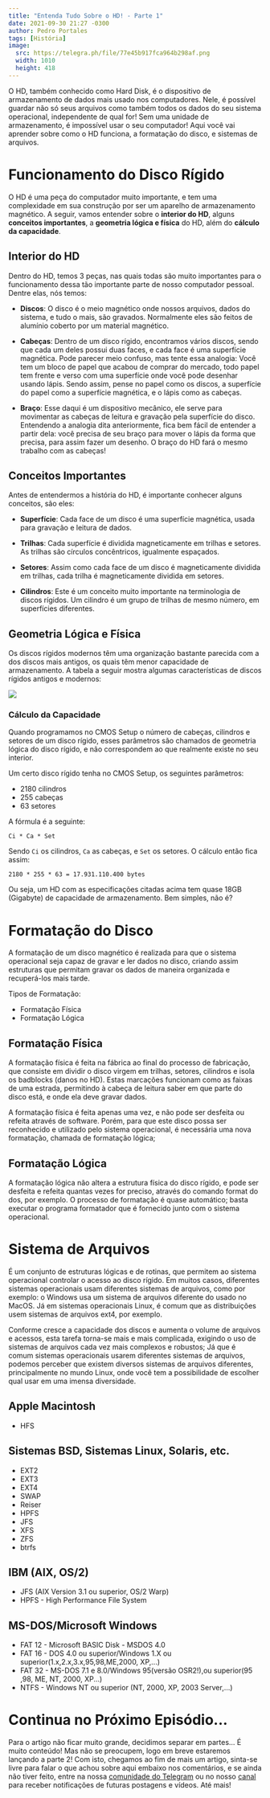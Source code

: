 ```yaml
---
title: "Entenda Tudo Sobre o HD! - Parte 1"
date: 2021-09-30 21:27 -0300
author: Pedro Portales
tags: [História]
image: 
  src: https://telegra.ph/file/77e45b917fca964b298af.png
  width: 1010
  height: 418
---
```


O HD, também conhecido como Hard Disk, é o dispositivo de armazenamento de dados mais usado nos computadores. Nele, é possível guardar não só seus arquivos como também todos os dados do seu sistema operacional, independente de qual for! Sem uma unidade de armazenamento, é impossível usar o seu computador! Aqui você vai aprender sobre como o HD funciona, a formatação do disco, e sistemas de arquivos.

# Funcionamento do Disco Rígido
O HD é uma peça do computador muito importante, e tem uma complexidade em sua construção por ser um aparelho de armazenamento magnético. A seguir, vamos entender sobre o **interior do HD**, alguns **conceitos importantes**, a **geometria lógica e física** do HD, além do **cálculo da capacidade**.

## Interior do HD
Dentro do HD, temos 3 peças, nas quais todas são muito importantes para o funcionamento dessa tão importante parte de nosso computador pessoal. Dentre elas, nós temos:

- **Discos**: O disco é o meio magnético onde nossos arquivos, dados do sistema, e tudo o mais, são gravados. Normalmente eles são feitos de alumínio coberto por um material magnético.

- **Cabeças**: Dentro de um disco rígido, encontramos vários discos, sendo que cada um deles possui duas faces, e cada face é uma superfície magnética. Pode parecer meio confuso, mas tente essa analogia: Você tem um bloco de papel que acabou de comprar do mercado, todo papel tem frente e verso com uma superfície onde você pode desenhar usando lápis. Sendo assim, pense no papel como os discos, a superfície do papel como a superfície magnética, e o lápis como as cabeças.

- **Braço**: Esse daqui é um dispositivo mecânico, ele serve para movimentar as cabeças de leitura e gravação pela superfície do disco. Entendendo a analogia dita anteriormente, fica bem fácil de entender a partir dela: você precisa de seu braço para mover o lápis da forma que precisa, para assim fazer um desenho. O braço do HD fará o mesmo trabalho com as cabeças!

## Conceitos Importantes
Antes de entendermos a história do HD, é importante conhecer alguns conceitos, são eles:

- **Superfície**: Cada face de um disco é uma superfície magnética, usada para gravação e leitura de dados.

- **Trilhas**: Cada superfície é dividida magneticamente em trilhas e setores. As trilhas são círculos concêntricos, igualmente espaçados.

- **Setores**: Assim como cada face de um disco é magneticamente dividida em trilhas, cada trilha é magneticamente dividida em setores.

- **Cilindros**: Este é um conceito muito importante na terminologia de discos rígidos. Um cilindro é um grupo de trilhas de mesmo número, em superfícies diferentes.

## Geometria Lógica e Física
Os discos rígidos modernos têm uma organização bastante parecida com a dos discos mais antigos, os quais têm menor capacidade de armazenamento. A tabela a seguir mostra algumas características de discos rígidos antigos e modernos:

![](https://telegra.ph/file/be855ed71253de1105236.png)

### Cálculo da Capacidade
Quando programamos no CMOS Setup o número de cabeças, cilindros e setores de um disco rígido, esses parâmetros são chamados de geometria lógica do disco rígido, e não correspondem ao que realmente existe no seu interior.

Um certo disco rígido tenha no CMOS Setup, os seguintes parâmetros:
- 2180 cilindros
- 255 cabeças
- 63 setores

A fórmula é a seguinte:
```
Ci * Ca * Set
```
Sendo `Ci` os cilindros, `Ca` as cabeças, e `Set` os setores. O cálculo então fica assim:
```
2180 * 255 * 63 = 17.931.110.400 bytes
```
Ou seja, um HD com as especificações citadas acima tem quase 18GB (Gigabyte) de capacidade de armazenamento. Bem simples, não é?

# Formatação do Disco
A formatação de um disco magnético é realizada para que o sistema operacional seja capaz de gravar e ler dados no disco, criando assim estruturas que permitam gravar os dados de maneira organizada e recuperá-los mais tarde.

Tipos de Formatação:
- Formatação Física
- Formatação Lógica

## Formatação Física
A formatação física é feita na fábrica ao final do processo de fabricação, que consiste em dividir o disco virgem em trilhas, setores, cilindros e isola os badblocks (danos no HD). Estas marcações funcionam como as faixas de uma estrada, permitindo à
cabeça de leitura saber em que parte do disco está, e onde ela deve gravar dados.

A formatação física é feita apenas uma vez, e não pode ser desfeita ou refeita através de software. Porém, para que este disco possa ser reconhecido e utilizado pelo sistema operacional, é necessária uma nova formatação, chamada de formatação lógica;

## Formatação Lógica
A formatação lógica não altera a estrutura física do disco rígido, e pode ser desfeita e refeita quantas vezes for preciso, através do comando format do dos, por exemplo. O processo de formatação é quase automático; basta executar o programa formatador que é fornecido junto com o sistema operacional.

# Sistema de Arquivos
É um conjunto de estruturas lógicas e de rotinas, que permitem ao sistema operacional controlar o acesso ao disco rígido. Em muitos casos, diferentes sistemas operacionais usam diferentes sistemas de arquivos, como por exemplo: o Windows usa um sistema de arquivos diferente do usado no MacOS. Já em sistemas operacionais Linux, é comum que as distribuições usem sistemas de arquivos ext4, por exemplo.

Conforme cresce a capacidade dos discos e aumenta o volume de arquivos e acessos, esta tarefa torna-se mais e mais complicada, exigindo o uso de sistemas de arquivos cada vez mais complexos e robustos; Já que é comum sistemas operacionais usarem diferentes sistemas de arquivos, podemos perceber que existem diversos sistemas de arquivos diferentes, principalmente no mundo Linux, onde você tem a possibilidade de escolher qual usar em uma imensa diversidade.

## Apple Macintosh
- HFS

## Sistemas BSD, Sistemas Linux, Solaris, etc.
- EXT2
- EXT3
- EXT4
- SWAP
- Reiser
- HPFS
- JFS
- XFS
- ZFS
- btrfs

## IBM (AIX, OS/2)
- JFS (AIX Version 3.1 ou superior, OS/2 Warp)
- HPFS - High Performance File System

## MS-DOS/Microsoft Windows
- FAT 12 - Microsoft BASIC Disk - MSDOS 4.0
- FAT 16 - DOS 4.0 ou superior/Windows 1.X ou superior(1.x,2.x,3.x,95,98,ME,2000, XP,...)
- FAT 32 - MS-DOS 7.1 e 8.0/Windows 95(versão OSR2!),ou superior(95 ,98, ME, NT, 2000, XP...)
- NTFS - Windows NT ou superior (NT, 2000, XP, 2003 Server,...)

# Continua no Próximo Episódio...
Para o artigo não ficar muito grande, decidimos separar em partes... É muito conteúdo! Mas não se preocupem, logo em breve estaremos lançando a parte 2! Com isto, chegamos ao fim de mais um artigo, sinta-se livre para falar o que achou sobre aqui embaixo nos comentários, e se ainda não tiver feito, entre na nossa  [comunidade do Telegram](https://t.me/opentechlife_comm)  ou no nosso [canal](https://t.me/opentechlife) para receber notificações de futuras postagens e vídeos. Até mais!
